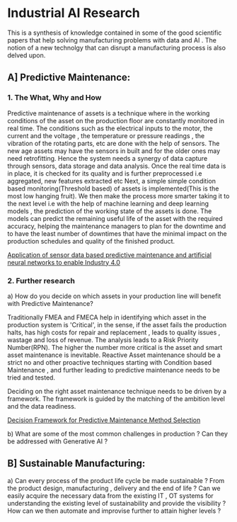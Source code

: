 # Industrial AI Research


                                                        
This is a synthesis of knowledge contained in some of the good scientific papers that help solving manufacturing problems with data and AI . The notion of a new technolgy that can disrupt a manufacturing process is also delved upon.

## A] Predictive Maintenance:  
### 1. The What, Why and How    
Predictive maintenance of assets is a technique where in the working conditions of the asset on the production floor are constantly monitored in real time. The conditions such as the electrical inputs to the motor, the current and the voltage , the temperature or pressure readings , the vibration of the rotating parts, etc  are done with the help of sensors. The new age assets may have the sensors in built and for the older ones may need retrofitting. Hence the system needs a synergy of data capture through sensors, data storage and data analysis. 
Once the real time data is in place, it is checked for its quality and is further preprocessed i.e aggregated, new features extracted etc
Next, a simple simple condition based monitoring(Threshold based) of assets is implemented(This is the most low hanging fruit). We then make the process more smarter taking it to the next level i.e  with the help of machine learning and deep learning models , the prediction of the working state of the assets is done. The models can predict the remaining useful life of the asset with the required accuracy, helping the maintenance managers to plan for the downtime and to have the least number of downtimes that have the minimal impact on the production schedules and quality of the finished product. 

<a href="https://link.springer.com/article/10.1007/s40436-022-00433-x">Application of sensor data based predictive maintenance and artificial neural networks to enable Industry 4.0</a>





### 2. Further research    
   a) How do you decide on which assets in your production line will benefit with Predictive Maintenance?  

Traditionally FMEA and FMECA help in identifying which asset in the production system is 'Critical', in the sense, if the asset fails the production halts, has high costs for repair and replacement , leads to quality issues , wastage and loss of revenue. The analysis leads to a Risk Priority Number(RPN). The higher the number more critical is the asset and smart asset maintenance is inevitable. 
Reactive Asset maintenance should be a strict no and other proactive techniques starting with Condition based Maintenance , and further leading to predictive maintenance needs to be tried and tested.

Deciding on the right asset maintenance technique needs to be driven by a framework. The framework is guided by the matching of the ambition level and the data readiness. 

<a href="https://www.researchgate.net/publication/368320424_Decision_Framework_for_Predictive_Maintenance_Method_Selection">Decision Framework for Predictive Maintenance Method Selection</a>

   
   b) What are some of the most common challenges in production ? Can they be addressed with Generative AI ? 

## B] Sustainable Manufacturing:  
   a) Can every process of the product life cycle be made sustainable ? From the product design, manufacturing , delivery and the end of life ? Can we easily acquire the necessary data from the existing IT , OT systems for understanding the  existing level of sustainability and provide the visibility ? How can we then automate and improvise further to attain higher levels ? 

   
